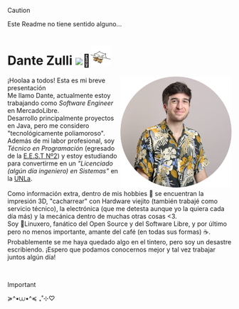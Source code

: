 > [!CAUTION]
> Este Readme no tiene sentido alguno...

<h1 align="left">Dante Zulli <img src="https://media.giphy.com/media/v1.Y2lkPTc5MGI3NjExZnlpdTdvcjFzaHg4dW1tODliM3plNzZ4ZGhveWVvbjg5d2JxY3FqciZlcDMV9zdGlja2Vyc19zZWFyY2gmY3Q9cw/L2wEbAL75L24xiHWFa/giphy.gif" width="20px">🐧<img src="bongo-cat.gif" width="45px"></h1>

<img align="right" height="250" src="profile.png"  />

<p align="left">¡Hoolaa a todos! Esta es mi breve presentación <br>
Me llamo Dante, actualmente estoy trabajando como <i>Software Engineer</i> en MercadoLibre.<br>
Desarrollo principalmente proyectos en Java, pero me considero "tecnológicamente poliamoroso".<br>
Además de mi labor profesional, soy <i>Técnico en Programación</i> (egresado de la <a href="https://www.facebook.com/EEST2Temperley/">E.E.S.T Nº2</a>) y estoy estudiando para convertirme en un <i>"Licenciado (algún día ingeniero) en Sistemas"</i> en la <a href="https://www.unla.edu.ar/">UNLa</a>.<br>
<br>
Como información extra, dentro de mis hobbies 🔧 se encuentran la impresión 3D, "cacharrear" con Hardware viejito (también trabajé como servicio técnico), la electrónica (que me detesta aunque yo la quiera cada día más) y la mecánica dentro de muchas otras cosas <3.<br>
Soy 🐧Linuxero, fanático del Open Source y del Software Libre, y por último pero no menos importante, amante del café (en todas sus formas) ☕. <br>
Probablemente se me haya quedado algo en el tintero, pero soy un desastre escribiendo. ¡Espero que podamos conocernos mejor y tal vez trabajar juntos algún día!</p><br>

> [!IMPORTANT]
>  ≽^•⩊•^≼ ₊˚⊹♡
